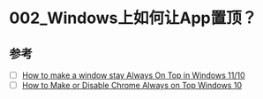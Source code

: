 # 002_Windows上如何让App置顶？

## 参考
- [ ] [How to make a window stay Always On Top in Windows 11/10](https://www.thewindowsclub.com/make-a-window-stay-always-on-top-windows)
- [ ] [How to Make or Disable Chrome Always on Top Windows 10](https://www.minitool.com/news/chrome-always-on-top.html)